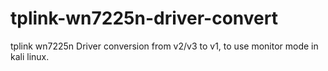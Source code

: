 # tplink-wn7225n-driver-convert
tplink wn7225n Driver conversion from v2/v3 to v1, to use monitor mode in kali linux.
